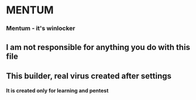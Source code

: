 # MENTUM
### Mentum - it's winlocker
## I am not responsible for anything you do with this file 
## This builder, real virus created after settings
#### It is created only for learning and pentest
